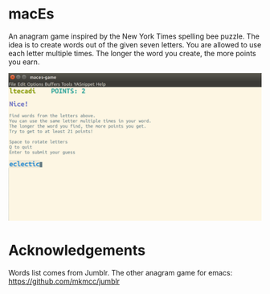 # macEs

An anagram game inspired by the New York Times spelling bee
puzzle. The idea is to create words out of the given seven
letters. You are allowed to use each letter multiple times. The longer
the word you create, the more points you earn.

![macEs](screenshot.png)

# Acknowledgements

Words list comes from Jumblr. The other anagram game for emacs:
https://github.com/mkmcc/jumblr

